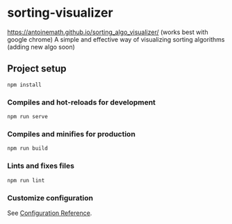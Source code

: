 # sorting-visualizer
https://antoinemath.github.io/sorting_algo_visualizer/
(works best with google chrome)
A simple and effective way of visualizing sorting algorithms (adding new algo soon)

## Project setup
```
npm install
```

### Compiles and hot-reloads for development
```
npm run serve
```

### Compiles and minifies for production
```
npm run build
```

### Lints and fixes files
```
npm run lint
```

### Customize configuration
See [Configuration Reference](https://cli.vuejs.org/config/).

